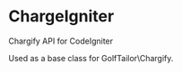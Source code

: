 ChargeIgniter
=============

Chargify API for CodeIgniter

Used as a base class for GolfTailor\Chargify. 
